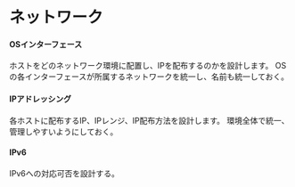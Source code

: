 # ネットワーク

#### OSインターフェース
ホストをどのネットワーク環境に配置し、IPを配布するのかを設計します。
OSの各インターフェースが所属するネットワークを統一し、名前も統一しておく。

#### IPアドレッシング
各ホストに配布するIP、IPレンジ、IP配布方法を設計します。
環境全体で統一、管理しやすいようにしておく。

#### IPv6
IPv6への対応可否を設計する。